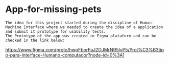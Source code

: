 # App-for-missing-pets
 	The idea for this project started during the discipline of Human-Machine Interface where we needed to create the idea of a application and submit it prototype for usability tests. 
 	The Prototype of the app was created in Figma plataform and can be checked in the link below:
  https://www.figma.com/proto/hwpFborFaJ2DJMrNR5lvP5/Prot%C3%B3tipo-para-Interface-Humano-computador?node-id=0%3A1
